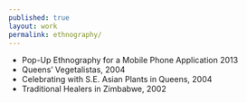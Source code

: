 ```yaml
---
published: true
layout: work
permalink: ethnography/
---
```


* Pop-Up Ethnography for a Mobile Phone Application 2013
* Queens’ Vegetalistas, 2004
* Celebrating with S.E. Asian Plants in Queens, 2004
* Traditional Healers in Zimbabwe, 2002
